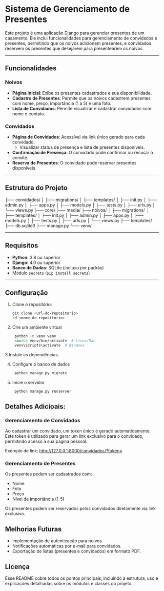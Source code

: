 # Sistema de Gerenciamento de Presentes

Este projeto é uma aplicação Django para gerenciar presentes de um casamento. Ele inclui funcionalidades para gerenciamento de convidados e presentes, permitindo que os noivos adicionem presentes, e convidados reservem os presentes que desejarem para presentearem os noivos.

---

## Funcionalidades

### Noivos
- **Página Inicial**: Exibe os presentes cadastrados e sua disponibilidade.
- **Cadastro de Presentes**: Permite que os noivos cadastrem presentes com nome, preço, importância (1 a 5) e uma foto.
- **Lista de Convidados**: Permite visualizar e cadastrar convidados com nome e contato.

### Convidados
- **Página de Convidados**: Acessível via link único gerado para cada convidado.
  - Visualizar status de presença e lista de presentes disponíveis.
- **Confirmação de Presença**: O convidado pode confirmar ou recusar o convite.
- **Reserva de Presentes**: O convidado pode reservar presentes disponíveis.

---

## Estrutura do Projeto
├── convidados/ │ ├── migrations/ │ ├── templates/ │ ├── init.py │ ├── admin.py │ ├── apps.py │ ├── models.py │ ├── tests.py │ ├── urls.py │ └── views.py ├── core/ ├── media/ ├── noivos/ │ ├── migrations/ │ ├── templates/ │ ├── init.py │ ├── admin.py │ ├── apps.py │ ├── models.py │ ├── tests.py │ ├── urls.py │ └── views.py ├── templates/ ├── db.sqlite3 ├── manage.py └── venv/


---

## Requisitos

- **Python**: 3.8 ou superior
- **Django**: 4.0 ou superior
- **Banco de Dados**: SQLite (incluso por padrão)
- Módulo `secrets` (`pip install secrets`)

---

## Configuração

1. Clone o repositório:
   ```bash
   git clone <url-do-repositorio>
   cd <nome-do-repositorio>
2. Crie um ambiente virtual
   ```bash
    python -m venv venv
    source venv/bin/activate  # Linux/Mac
    venv\Scripts\activate  # Windows
3.Instale as dependências.

4. Configure o banco de dados
   ```bash
    python manage.py migrate
5. Inicie o servidor
   ```bash
    python manage.py runserver

## Detalhes Adicioais:
### Gerenciamento de Convidados
Ao cadastrar um convidado, um token único é gerado automaticamente. Este token é utilizado para gerar um link exclusivo para o convidado, permitindo acesso à sua página pessoal.

Exemplo de link:
http://127.0.0.1:8000/convidados/?token=<TOKEN>

### Gerenciamento de Presentes
Os presentes podem ser cadastrados com:
- Nome
- Foto
- Preço
- Nível de importância (1-5)

Os presentes podem ser reservados pelos convidados diretamente via link exclusivo.

## Melhorias Futuras
- Implementação de autenticação para noivos.
- Notificações automáticas por e-mail para convidados.
- Exportação de listas (presentes e convidados) em formato PDF.

## Licença
Esse README cobre todos os pontos principais, incluindo a estrutura, uso e explicações detalhadas sobre os módulos e classes do projeto.
